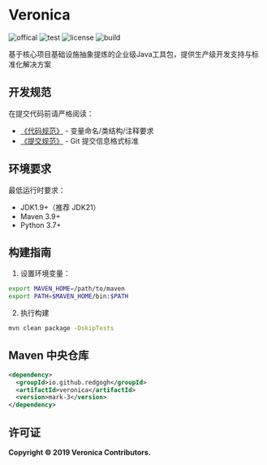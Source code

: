 # Veronica

![offical](Documents/svg/offical.svg)
![test](Documents/svg/test.svg)
![license](Documents/svg/license.svg)
![build](Documents/svg/build.svg)

基于核心项目基础设施抽象提炼的企业级Java工具包，提供生产级开发支持与标准化解决方案

## 开发规范

在提交代码前请严格阅读：

- [《代码规范》](Documents/codestyle.adoc) - 变量命名/类结构/注释要求
- [《提交规范》](Documents/commit-style.adoc) - Git 提交信息格式标准

## 环境要求

最低运行时要求：

- JDK1.9+（推荐 JDK21）
- Maven 3.9+
- Python 3.7+

## 构建指南

1. 设置环境变量：

```bash
export MAVEN_HOME=/path/to/maven
export PATH=$MAVEN_HOME/bin:$PATH
```

2. 执行构建

```bash
mvn clean package -DskipTests
```

## Maven 中央仓库

```xml
<dependency>
  <groupId>io.github.redgogh</groupId>
  <artifactId>veronica</artifactId>
  <version>mark-3</version>
</dependency>
```

## 许可证

**Copyright © 2019 Veronica Contributors.**
